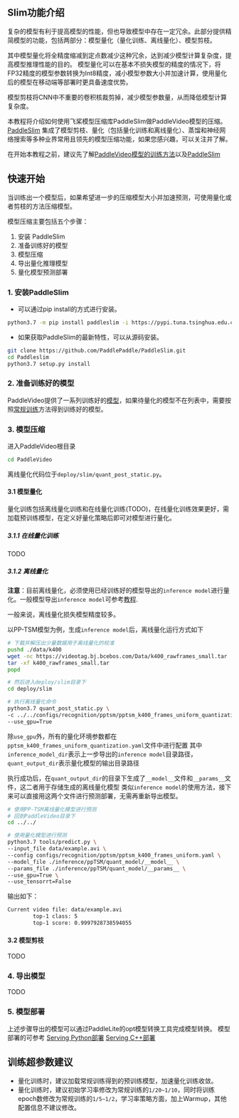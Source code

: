 
## Slim功能介绍
复杂的模型有利于提高模型的性能，但也导致模型中存在一定冗余。此部分提供精简模型的功能，包括两部分：模型量化（量化训练、离线量化）、模型剪枝。

其中模型量化将全精度缩减到定点数减少这种冗余，达到减少模型计算复杂度，提高模型推理性能的目的。
模型量化可以在基本不损失模型的精度的情况下，将FP32精度的模型参数转换为Int8精度，减小模型参数大小并加速计算，使用量化后的模型在移动端等部署时更具备速度优势。

模型剪枝将CNN中不重要的卷积核裁剪掉，减少模型参数量，从而降低模型计算复杂度。

本教程将介绍如何使用飞桨模型压缩库PaddleSlim做PaddleVideo模型的压缩。
[PaddleSlim](https://github.com/PaddlePaddle/PaddleSlim) 集成了模型剪枝、量化（包括量化训练和离线量化）、蒸馏和神经网络搜索等多种业界常用且领先的模型压缩功能，如果您感兴趣，可以关注并了解。

在开始本教程之前，建议先了解[PaddleVideo模型的训练方法](../../docs/zh-CN/usage.md)以及[PaddleSlim](https://paddleslim.readthedocs.io/zh_CN/latest/index.html)


## 快速开始
当训练出一个模型后，如果希望进一步的压缩模型大小并加速预测，可使用量化或者剪枝的方法压缩模型。

模型压缩主要包括五个步骤：
1. 安装 PaddleSlim
2. 准备训练好的模型
3. 模型压缩
4. 导出量化推理模型
5. 量化模型预测部署

### 1. 安装PaddleSlim

* 可以通过pip install的方式进行安装。

```bash
python3.7 -m pip install paddleslim -i https://pypi.tuna.tsinghua.edu.cn/simple
```

* 如果获取PaddleSlim的最新特性，可以从源码安装。

```bash
git clone https://github.com/PaddlePaddle/PaddleSlim.git
cd Paddleslim
python3.7 setup.py install
```

### 2. 准备训练好的模型

PaddleVideo提供了一系列训练好的[模型](../../docs/zh-CN/model_zoo/README.md)，如果待量化的模型不在列表中，需要按照[常规训练](../../docs/zh-CN/usage.md)方法得到训练好的模型。

### 3. 模型压缩

进入PaddleVideo根目录

```bash
cd PaddleVideo
```

离线量化代码位于`deploy/slim/quant_post_static.py`。

#### 3.1 模型量化

量化训练包括离线量化训练和在线量化训练(TODO)，在线量化训练效果更好，需加载预训练模型，在定义好量化策略后即可对模型进行量化。

##### 3.1.1 在线量化训练
TODO

##### 3.1.2 离线量化

**注意**：目前离线量化，必须使用已经训练好的模型导出的`inference model`进行量化。一般模型导出`inference model`可参考[教程](../../docs/zh-CN/usage.md#5-模型推理).

一般来说，离线量化损失模型精度较多。

以PP-TSM模型为例，生成`inference model`后，离线量化运行方式如下

```bash
# 下载并解压出少量数据用于离线量化的校准
pushd ./data/k400
wget -nc https://videotag.bj.bcebos.com/Data/k400_rawframes_small.tar
tar -xf k400_rawframes_small.tar
popd

# 然后进入deploy/slim目录下
cd deploy/slim

# 执行离线量化命令
python3.7 quant_post_static.py \
-c ../../configs/recognition/pptsm/pptsm_k400_frames_uniform_quantization.yaml \
--use_gpu=True
```

除`use_gpu`外，所有的量化环境参数都在`pptsm_k400_frames_uniform_quantization.yaml`文件中进行配置
其中`inference_model_dir`表示上一步导出的`inference model`目录路径，`quant_output_dir`表示量化模型的输出目录路径

执行成功后，在`quant_output_dir`的目录下生成了`__model__`文件和`__params__`文件，这二者用于存储生成的离线量化模型
类似`inference model`的使用方法，接下来可以直接用这两个文件进行预测部署，无需再重新导出模型。

```bash
# 使用PP-TSM离线量化模型进行预测
# 回到PaddleVideo目录下
cd ../../

# 使用量化模型进行预测
python3.7 tools/predict.py \
--input_file data/example.avi \
--config configs/recognition/pptsm/pptsm_k400_frames_uniform.yaml \
--model_file ./inference/ppTSM/quant_model/__model__ \
--params_file ./inference/ppTSM/quant_model/__params__ \
--use_gpu=True \
--use_tensorrt=False
```

输出如下：
```bash
Current video file: data/example.avi
        top-1 class: 5
        top-1 score: 0.9997928738594055
```
#### 3.2 模型剪枝
TODO


### 4. 导出模型
TODO


### 5. 模型部署

上述步骤导出的模型可以通过PaddleLite的opt模型转换工具完成模型转换。
模型部署的可参考
[Serving Python部署](../python_serving/readme.md)
[Serving C++部署](../cpp_serving/readme.md)


## 训练超参数建议

* 量化训练时，建议加载常规训练得到的预训练模型，加速量化训练收敛。
* 量化训练时，建议初始学习率修改为常规训练的`1/20~1/10`，同时将训练epoch数修改为常规训练的`1/5~1/2`，学习率策略方面，加上Warmup，其他配置信息不建议修改。
